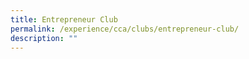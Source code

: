 ```yaml
---
title: Entrepreneur Club
permalink: /experience/cca/clubs/entrepreneur-club/
description: ""
---
```


